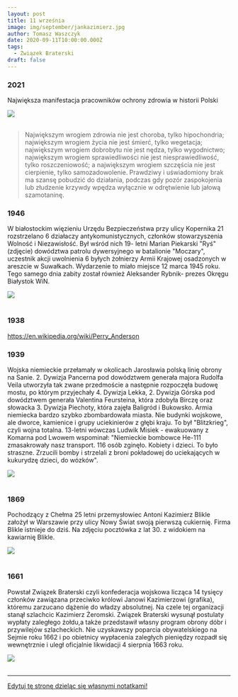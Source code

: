 ```yaml
---
layout: post
title: 11 września
image: img/september/jankazimierz.jpg
author: Tomasz Waszczyk
date: 2020-09-11T10:00:00.000Z
tags:
  - Związek Braterski
draft: false
---
```


### 2021

Największa manifestacja pracowników ochrony zdrowia w historii Polski

<img src="./img/september/protestymedykow.jpeg"><br><br>

> Największym wrogiem zdrowia nie jest choroba, tylko hipochondria; największym wrogiem życia nie jest śmierć, tylko wegetacja; największym wrogiem dobrobytu nie jest nędza, tylko wygodnictwo; największym wrogiem sprawiedliwości nie jest niesprawiedliwość, tylko roszczeniowość; a największym wrogiem szczęścia nie jest cierpienie, tylko samozadowolenie. Prawdziwy i uświadomiony brak ma szansę pobudzić do działania, podczas gdy pozór zaspokojenia lub złudzenie krzywdy wpędza wyłącznie w odrętwienie lub jałową szamotaninę.

### 1946

W białostockim więzieniu Urzędu Bezpieczeństwa przy ulicy Kopernika 21 rozstrzelano 6 działaczy antykomunistycznych, członków stowarzyszenia Wolność i Niezawisłość. Był wśród nich 19- letni Marian Piekarski "Ryś" (zdjęcie) dowództwa patrolu dywersyjnego w batalionie "Moczary", uczestnik akcji uwolnienia 6 byłych żołnierzy Armii Krajowej osadzonych w areszcie w Suwałkach. Wydarzenie to miało miejsce 12 marca 1945 roku. Tego samego dnia zabity został również Aleksander Rybnik- prezes Okręgu Białystok WiN.

<img src="./img/september/piekarski.jpg"><br><br>

### 1938

https://en.wikipedia.org/wiki/Perry_Anderson

### 1939

Wojska niemieckie przełamały w okolicach Jarosławia  polską linię obrony na Sanie. 
2. Dywizja Pancerna pod dowództwem generała majora Rudolfa Veila utworzyła tak zwane przedmoście  a następnie rozpoczęła budowę mostu, po którym przyjechały 4. Dywizja Lekka, 2. Dywizja Górska pod dowództwem generała Valentina Feursteina, która zdobyła Birczę oraz słowacka 3. Dywizja Piechoty, która zajęła Baligród i Bukowsko. 
Armia niemiecka bardzo szybko zbombardowała miasta. Nie budynki wojskowe, ale dworce, kamienice i grupy uciekinierów z głębi kraju. To był "Blitzkrieg", czyli wojna totalna. 13-letni wówczas Ludwik Misiek - ewakuowany z Komarna pod Lwowem wspominał:
"Niemieckie bombowce He-111 zmasakrowały nasz transport. 116 osób zginęło. Kobiety i dzieci. To było straszne. Zrzucili bomby i strzelali z broni pokładowej do uciekających w kukurydzę dzieci, do wózków".

<img src="./img/september/san.jpg"><br><br>

### 1869

Pochodzący z Chełma 25 letni przemysłowiec Antoni Kazimierz Blikle założył w Warszawie przy ulicy Nowy Świat swoją pierwszą cukiernię.
Firma Blikle istnieje do dziś.
Na zdjęciu pocztówka z lat 30. z widokiem na kawiarnię Blikle.

<img src="./img/september/blikle.jpg"><br><br>

### 1661

Powstał Związek Braterski czyli konfederacja wojskowa licząca 14 tysięcy członków zawiązana przeciwko królowi Janowi Kazimierzowi (grafika), któremu zarzucano dążenie do władzy absolutnej. Na czele tej organizacji stanął szlachcic Kazimierz Żeromski.
Związek Braterski wysunął postulaty wypłaty zaległego żołdu,a także przedstawił własny program obrony dóbr i przywilejów szlacheckich.
Nie uzyskawszy poparcia obywatelskiego na Sejmie roku 1662 i po obietnicy wypłacenia
zaległych pieniędzy rozpadł się wewnętrznie i uległ oficjalnie likwidacji 4 sierpnia 1663 roku.

<img src="./img/september/jankazimierz.jpg"><br><br>

---

<a href="https://github.com/TomaszWaszczyk/historia.waszczyk.com/edit/master/src/content/september-11.md" target="_blank">Edytuj tę stronę dzieląc się własnymi notatkami!</a>

